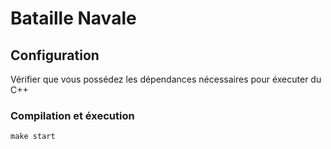 # Bataille Navale

## Configuration 
Vérifier que vous possédez les dépendances nécessaires pour éxecuter du C++

### Compilation et éxecution
```
make start
```